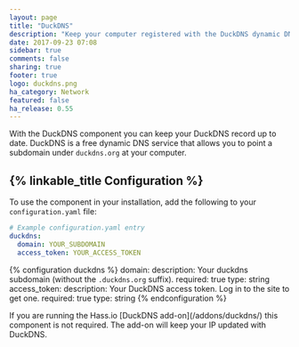 ```yaml
---
layout: page
title: "DuckDNS"
description: "Keep your computer registered with the DuckDNS dynamic DNS."
date: 2017-09-23 07:08
sidebar: true
comments: false
sharing: true
footer: true
logo: duckdns.png
ha_category: Network
featured: false
ha_release: 0.55
---
```


With the DuckDNS component you can keep your DuckDNS record up to date. DuckDNS is a free dynamic DNS service that allows you to point a subdomain under `duckdns.org` at your computer.

## {% linkable_title Configuration %}

To use the component in your installation, add the following to your `configuration.yaml` file:

```yaml
# Example configuration.yaml entry
duckdns:
  domain: YOUR_SUBDOMAIN
  access_token: YOUR_ACCESS_TOKEN
```

{% configuration duckdns %}
  domain:
    description: Your duckdns subdomain (without the `.duckdns.org` suffix).
    required: true
    type: string
  access_token:
    description: Your DuckDNS access token. Log in to the site to get one.
    required: true
    type: string
{% endconfiguration %}

<p class='note'>
If you are running the Hass.io [DuckDNS add-on](/addons/duckdns/) this component is not required. The add-on will keep your IP updated with DuckDNS.  
</p>
